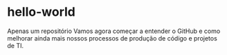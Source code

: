 # hello-world
Apenas um repositório
Vamos agora começar a entender o GitHub e como melhorar ainda mais nossos processos de produção de código e projetos de TI.
